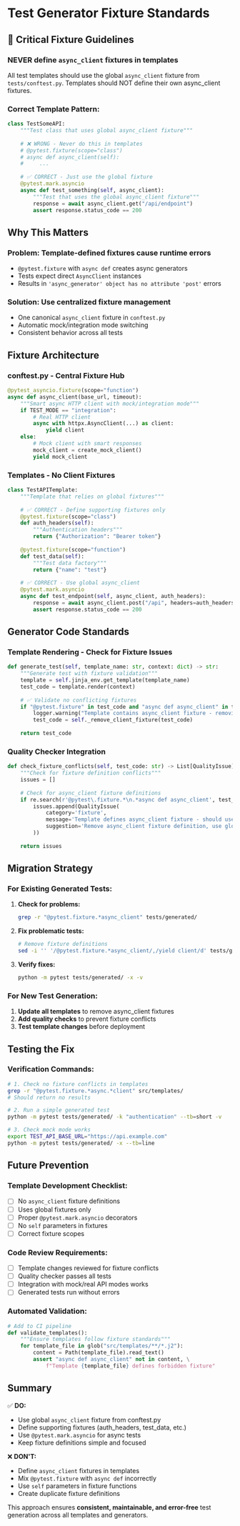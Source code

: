 # Test Generator Fixture Standards

## 🚨 Critical Fixture Guidelines

### **NEVER** define `async_client` fixtures in templates

All test templates should use the global `async_client` fixture from `tests/conftest.py`. Templates should NOT define their own async_client fixtures.

### **Correct Template Pattern:**

```python
class TestSomeAPI:
    """Test class that uses global async_client fixture"""
    
    # ❌ WRONG - Never do this in templates
    # @pytest.fixture(scope="class")
    # async def async_client(self):
    #     ...
    
    # ✅ CORRECT - Just use the global fixture
    @pytest.mark.asyncio
    async def test_something(self, async_client):
        """Test that uses the global async_client fixture"""
        response = await async_client.get("/api/endpoint")
        assert response.status_code == 200
```

## **Why This Matters**

### **Problem:** Template-defined fixtures cause runtime errors
- `@pytest.fixture` with `async def` creates async generators
- Tests expect direct `AsyncClient` instances
- Results in `'async_generator' object has no attribute 'post'` errors

### **Solution:** Use centralized fixture management
- One canonical `async_client` fixture in `conftest.py`
- Automatic mock/integration mode switching
- Consistent behavior across all tests

## **Fixture Architecture**

### **conftest.py - Central Fixture Hub**
```python
@pytest_asyncio.fixture(scope="function")
async def async_client(base_url, timeout):
    """Smart async HTTP client with mock/integration mode"""
    if TEST_MODE == "integration":
        # Real HTTP client
        async with httpx.AsyncClient(...) as client:
            yield client
    else:
        # Mock client with smart responses
        mock_client = create_mock_client()
        yield mock_client
```

### **Templates - No Client Fixtures**
```python
class TestAPITemplate:
    """Template that relies on global fixtures"""
    
    # ✅ CORRECT - Define supporting fixtures only
    @pytest.fixture(scope="class")
    def auth_headers(self):
        """Authentication headers"""
        return {"Authorization": "Bearer token"}
    
    @pytest.fixture(scope="function") 
    def test_data(self):
        """Test data factory"""
        return {"name": "test"}
    
    # ✅ CORRECT - Use global async_client
    @pytest.mark.asyncio
    async def test_endpoint(self, async_client, auth_headers):
        response = await async_client.post("/api", headers=auth_headers)
        assert response.status_code == 200
```

## **Generator Code Standards**

### **Template Rendering - Check for Fixture Issues**
```python
def generate_test(self, template_name: str, context: dict) -> str:
    """Generate test with fixture validation"""
    template = self.jinja_env.get_template(template_name)
    test_code = template.render(context)
    
    # ✅ Validate no conflicting fixtures
    if "@pytest.fixture" in test_code and "async def async_client" in test_code:
        logger.warning("Template contains async_client fixture - removing")
        test_code = self._remove_client_fixture(test_code)
    
    return test_code
```

### **Quality Checker Integration**
```python
def check_fixture_conflicts(self, test_code: str) -> List[QualityIssue]:
    """Check for fixture definition conflicts"""
    issues = []
    
    # Check for async_client fixture definitions
    if re.search(r'@pytest\.fixture.*\n.*async def async_client', test_code):
        issues.append(QualityIssue(
            category='fixture',
            message='Template defines async_client fixture - should use global fixture',
            suggestion='Remove async_client fixture definition, use global fixture'
        ))
    
    return issues
```

## **Migration Strategy**

### **For Existing Generated Tests:**
1. **Check for problems:**
   ```bash
   grep -r "@pytest.fixture.*async_client" tests/generated/
   ```

2. **Fix problematic tests:**
   ```bash
   # Remove fixture definitions
   sed -i '' '/@pytest.fixture.*async_client/,/yield client/d' tests/generated/**/*.py
   ```

3. **Verify fixes:**
   ```bash
   python -m pytest tests/generated/ -x -v
   ```

### **For New Test Generation:**
1. **Update all templates** to remove async_client fixtures
2. **Add quality checks** to prevent fixture conflicts  
3. **Test template changes** before deployment

## **Testing the Fix**

### **Verification Commands:**
```bash
# 1. Check no fixture conflicts in templates
grep -r "@pytest.fixture.*async.*client" src/templates/
# Should return no results

# 2. Run a simple generated test
python -m pytest tests/generated/ -k "authentication" --tb=short -v

# 3. Check mock mode works
export TEST_API_BASE_URL="https://api.example.com"
python -m pytest tests/generated/ -x --tb=line
```

## **Future Prevention**

### **Template Development Checklist:**
- [ ] No `async_client` fixture definitions
- [ ] Uses global fixtures only
- [ ] Proper `@pytest.mark.asyncio` decorators
- [ ] No `self` parameters in fixtures
- [ ] Correct fixture scopes

### **Code Review Requirements:**
- [ ] Template changes reviewed for fixture conflicts
- [ ] Quality checker passes all tests
- [ ] Integration with mock/real API modes works
- [ ] Generated tests run without errors

### **Automated Validation:**
```python
# Add to CI pipeline
def validate_templates():
    """Ensure templates follow fixture standards"""
    for template_file in glob("src/templates/**/*.j2"):
        content = Path(template_file).read_text()
        assert "async def async_client" not in content, \
            f"Template {template_file} defines forbidden fixture"
```

## **Summary**

✅ **DO:**
- Use global `async_client` fixture from conftest.py
- Define supporting fixtures (auth_headers, test_data, etc.)
- Use `@pytest.mark.asyncio` for async tests
- Keep fixture definitions simple and focused

❌ **DON'T:**
- Define `async_client` fixtures in templates
- Mix `@pytest.fixture` with `async def` incorrectly  
- Use `self` parameters in fixture functions
- Create duplicate fixture definitions

This approach ensures **consistent, maintainable, and error-free** test generation across all templates and generators.